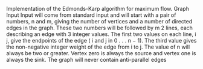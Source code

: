Implementation of the Edmonds-Karp algorithm for maximum flow.
Graph Input
Input will come from standard input and will start with a pair of numbers, n and m, giving the number
of vertices and a number of directed edges in the graph. These two numbers will be followed by m
2
lines, each describing an edge with 3 integer values. The first two values on each line, i j, give the
endpoints of the edge ( i and j in 0 . . . n − 1). The third value gives the non-negative integer weight
of the edge from i to j. The value of n will always be two or greater. Vertex zero is always the source
and vertex one is always the sink. The graph will never contain anti-parallel edges
